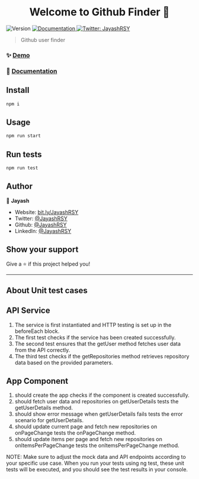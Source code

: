 <h1 align="center">Welcome to Github Finder 👋</h1>
<p>
  <img alt="Version" src="https://img.shields.io/badge/version-1.0.0-blue.svg?cacheSeconds=2592000" />
  <a href="https://jayashrsy.github.io/fyle-internship-challenge-23/documentation/overview.html" target="_blank">
    <img alt="Documentation" src="https://img.shields.io/badge/documentation-yes-brightgreen.svg" />
  </a>
  <a href="https://twitter.com/JayashRSY" target="_blank">
    <img alt="Twitter: JayashRSY" src="https://img.shields.io/twitter/follow/JayashRSY.svg?style=social" />
  </a>
</p>

> Github user finder

### ✨ [Demo](https://githubuserfinder.vercel.app/)

### 📝 [Documentation](https://jayashrsy.github.io/fyle-internship-challenge-23/documentation/overview.html)

## Install

```sh
npm i
```

## Usage

```sh
npm run start
```

## Run tests

```sh
npm run test
```

## Author

👤 **Jayash**

- Website: [bit.ly/JayashRSY](https://bit.ly/JayashRSY)
- Twitter: [@JayashRSY](https://twitter.com/JayashRSY)
- Github: [@JayashRSY](https://github.com/JayashRSY)
- LinkedIn: [@JayashRSY](https://linkedin.com/in/JayashRSY)

## Show your support

Give a ⭐️ if this project helped you!

---

## About Unit test cases

## API Service

1. The service is first instantiated and HTTP testing is set up in the beforeEach block.
2. The first test checks if the service has been created successfully.
3. The second test ensures that the getUser method fetches user data from the API correctly.
4. The third test checks if the getRepositories method retrieves repository data based on the provided parameters.

## App Component

1. should create the app checks if the component is created successfully.
2. should fetch user data and repositories on getUserDetails tests the getUserDetails method.
3. should show error message when getUserDetails fails tests the error scenario for getUserDetails.
4. should update current page and fetch new repositories on onPageChange tests the onPageChange method.
5. should update items per page and fetch new repositories on onItemsPerPageChange tests the onItemsPerPageChange method.

NOTE: Make sure to adjust the mock data and API endpoints according to your specific use case. When you run your tests using ng test, these unit tests will be executed, and you should see the test results in your console.
